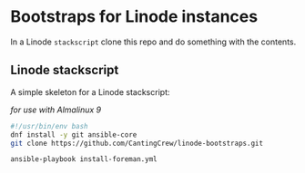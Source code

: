 # Bootstraps for Linode instances

In a Linode `stackscript` clone this repo and do something with the contents.

## Linode stackscript

A simple skeleton for a Linode stackscript:

_for use with Almalinux 9_

```sh
#!/usr/bin/env bash
dnf install -y git ansible-core
git clone https://github.com/CantingCrew/linode-bootstraps.git

ansible-playbook install-foreman.yml


```
